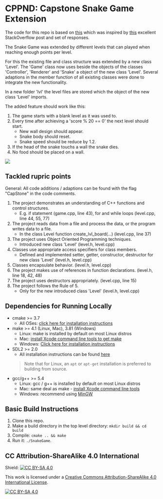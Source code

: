 # CPPND: Capstone Snake Game Extension

The code for this repo is based on [this](https://github.com/udacity/CppND-Capstone-Snake-Game) which was inspired by [this](https://codereview.stackexchange.com/questions/212296/snake-game-in-c-with-sdl) excellent StackOverflow post and set of responses.

The Snake Game was extended by different levels that can played when reaching enough points per level.

For this the existing file and class structure was extended by a new class 'Level'.
The 'Game' class now uses beside the objects of the classes 'Controller', 'Renderer' and 'Snake' a object of the new class 'Level'.
Several adaptions in the member function of all existing classes were done to integrate the new functionality.

In a new folder 'lvl' the level files are stored which the object of the new class 'Level' imports.

The added feature should work like this:

1. The game starts with a blank level as it was used to.
2. Every time after achieving a 'score % 20 == 0'  the next level should start.
    * New wall design should appear.
    * Snake body should reset.
    * Snake speed should be reduce by 1.2.
3. If the head of the snake touchs a wall the snake dies.
4. No food should be placed on a wall.

<img src="snake_game.gif"/>

## Tackled rupric points

General: All code additions / adaptions can be found with the flag "CapStone" in the code comments.

1. The project demonstrates an understanding of C++ functions and control structures.
    * E.g. if statement (game.cpp, line 43), for and while loops (level.cpp, line 44, 55, 77)
2. The project reads data from a file and process the data, or the program writes data to a file.
    * In the class Level function create_lvl_board(...) (level.cpp, line 37)
3. The project uses Object Oriented Programming techniques.
    * Introduced new class 'Level' (level.h, level.cpp)
4. Classes use appropriate access specifiers for class members.
    * Defined and implemented setter, getter, constructor, destructor for new class 'Level' (level.h, level.cpp)
5. Classes encapsulate behavior. (level.h, level.cpp)
6. The project makes use of references in function declarations. (level.h, line 18, 42, 48)
7. The project uses destructors appropriately. (level.cpp, line 15)
8. The project follows the Rule of 5.
    * Only for the new introduced class 'Level' (level.h, level.cpp)

## Dependencies for Running Locally
* cmake >= 3.7
  * All OSes: [click here for installation instructions](https://cmake.org/install/)
* make >= 4.1 (Linux, Mac), 3.81 (Windows)
  * Linux: make is installed by default on most Linux distros
  * Mac: [install Xcode command line tools to get make](https://developer.apple.com/xcode/features/)
  * Windows: [Click here for installation instructions](http://gnuwin32.sourceforge.net/packages/make.htm)
* SDL2 >= 2.0
  * All installation instructions can be found [here](https://wiki.libsdl.org/Installation)
  >Note that for Linux, an `apt` or `apt-get` installation is preferred to building from source.
* gcc/g++ >= 5.4
  * Linux: gcc / g++ is installed by default on most Linux distros
  * Mac: same deal as make - [install Xcode command line tools](https://developer.apple.com/xcode/features/)
  * Windows: recommend using [MinGW](http://www.mingw.org/)

## Basic Build Instructions

1. Clone this repo.
2. Make a build directory in the top level directory: `mkdir build && cd build`
3. Compile: `cmake .. && make`
4. Run it: `./SnakeGame`.

## CC Attribution-ShareAlike 4.0 International

Shield: [![CC BY-SA 4.0][cc-by-sa-shield]][cc-by-sa]

This work is licensed under a
[Creative Commons Attribution-ShareAlike 4.0 International License][cc-by-sa].

[![CC BY-SA 4.0][cc-by-sa-image]][cc-by-sa]

[cc-by-sa]: http://creativecommons.org/licenses/by-sa/4.0/
[cc-by-sa-image]: https://licensebuttons.net/l/by-sa/4.0/88x31.png
[cc-by-sa-shield]: https://img.shields.io/badge/License-CC%20BY--SA%204.0-lightgrey.svg
